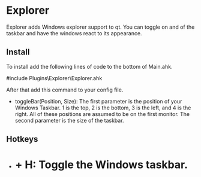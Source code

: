 Explorer
========

Explorer adds Windows explorer support to qt. You can toggle on and of the
taskbar and have the windows react to its appearance.

Install
-------

To install add the following lines of code to the bottom of Main.ahk.

#include Plugins\\Explorer\\Explorer.ahk

After that add this command to your config file.

-   toggleBar(Position, Size): The first parameter is the position of your
    Windows Taskbar. 1 is the top, 2 is the bottom, 3 is the left, and 4 is the
    right. All of these positions are assumed to be on the first monitor. The
    second parameter is the size of the taskbar.



Hotkeys
-------

-   # + H: Toggle the Windows taskbar.
